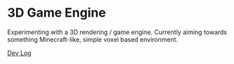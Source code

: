 # 3D Game Engine
Experimenting with a 3D rendering / game engine. Currently aiming towards something Minecraft-like, simple voxel based environment.  

[Dev Log](./design/devlog.md)  
